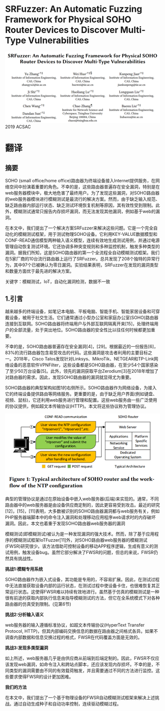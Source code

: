 # SRFuzzer: An Automatic Fuzzing Framework for Physical SOHO Router Devices to Discover Multi-Type Vulnerabilities
![](images/Pasted%20image%2020231010083547.png)
2019 ACSAC

# 翻译
## 摘要
SOHO (small office/home office)路由器为终端设备接入Internet提供服务，在网络空间中扮演着重要的角色。不幸的是，这些路由器普遍存在安全漏洞，特别是在web服务器模块中，极大地危害了最终用户。为了发现这些漏洞，对SOHO路由器的web服务器模块进行模糊测试是最流行的解决方案。然而，由于缺乏输入规范、缺乏路由器内部运行状态、缺乏测试环境恢复机制等原因，其有效性受到限制。此外，模糊测试通常只报告内存损坏漏洞，而无法发现其他漏洞，例如基于web的漏洞。

在本文中，我们提出了一个解决方案SRFuzzer来解决这些问题。它是一个完全自动化的模糊测试框架，用于测试物理SOHO设备。它利用KEY-VALUE数据模型和CONF-READ通信模型两种输入语义模型，连续有效地生成测试用例，并通过电源管理自动恢复测试环境。它还协调多种突变规则和多种监控机制，触发多种类型的漏洞。据我们所知，这是SOHO路由器的第一个全流程全自动模糊测试框架。我们在5家厂商的10台流行路由器上运行了SRFuzzer。总共发现了208个独特的异常行为，其中97个已被确认为零日漏洞。实验结果表明，SRFuzzer在发现的漏洞类型和数量方面优于最先进的解决方案。

关键字：模糊测试，IoT，自动化漏洞检测，数据不一致

## 1.引言
越来越多的终端设备，如笔记本电脑、平板电脑、智能手机、智能家居设备和可穿戴设备，被用于社交生活。它们通常通过小型办公室和家庭办公室(SOHO)路由器连接到互联网。SOHO路由器将终端用户与外部互联网隔离开来[15]，处理终端用户的全部流量，处于突出地位。SOHO路由器的安全性比以往任何时候都更加重要。

不幸的是，SOHO路由器普遍存在安全漏洞[4]，[29]。根据最近的一份报告[6]，83%的流行路由器包含易受攻击的代码。这些漏洞是攻击者利用的主要目标之一。2018年，Cisco Talos发现针对Linksys、MikroTik、NETGEAR和TP-Link网络设备的恶意软件VPNFilter，这些设备都是SOHO路由器，在至少54个国家感染了至少50万台设备[5]。此外，领先的漏洞获取平台Zerodium[3]在2018年增加了对路由器的需求。因此，发现SOHO路由器的漏洞就显得尤为重要。

SOHO路由器的典型架构如图1的右侧所示。SOHO路由器作为网络设备，为接入它的终端设备提供路由等网络服务。更重要的是，由于缺乏用户界面(例如键盘、视频、鼠标)，它还利用web服务进行管理和配置。这些web服务由一些广泛使用的协议提供，例如超文本传输协议(HTTP)。本文将这些协议称为管理协议。

![](images/Pasted%20image%2020231010090004.png)

典型的管理协议是通过在原始设备中嵌入web服务器(后端)来实现的。通常，不同路由器中的web服务器是由设备供应商定制的，因此更容易受到攻击。最近的研究[12]，[15]，[11]表明，大多数被识别的SOHO路由器漏洞都与web服务有关，例如PHP服务器端脚本中的命令注入漏洞和处理移动应用程序web请求时的内存破坏漏洞。因此，本文也着重于发现SOHO路由器web服务器的漏洞

模糊测试(即模糊测试)被认为是一种发现漏洞的强大技术。然而，除了基于应用程序的模糊测试框架IoTFuzzer[11]外，对SOHO路由器web服务器的模糊测试(FWSR)研究很少。该方法借助可控制设备的移动APP程序逻辑，生成有意义的测试用例，触发设备bug。虽然它部分解决了FWSR的问题，但总的来说，FWSR仍然具有挑战性。

**挑战1:模糊专用系统**

SOHO路由器作为嵌入式设备，其功能是专用的，不容易扩展。因此，在测试过程中无法直接获取设备内部的运行状态，在测试过程中使设备卡住，也很难恢复其正常运行状态。这使得FWSR难以持续有效地进行。虽然基于仿真的模糊测试是一种很有前途的获取内部执行信息来指导模糊测试的方法，但它在全系统模式下对各种路由器的仿真受到限制。(见第6节)

**挑战2:分析输入语义**

web服务器的输入遵循标准协议，如超文本传输协议(HyperText Transfer Protocol, HTTP)，但其内部编码交换信息的数据在路由器之间格式各异。如果不调查内部数据和信息交换过程的格式，FWSR在代码覆盖方面是无效的。

**挑战3:发现多类型漏洞**

如上所述，web服务器几乎是由供应商从前端到后端定制的。因此，FWSR不仅应该发现web漏洞，如命令注入和跨站点脚本，还应该发现内存损坏。不幸的是，不同类型的漏洞需要由不同的有效载荷触发，并且需要通过不同的方法进行监控。这些要求使得FWSR的设计更加困难。

**我们的方法**

在本文中，我们提出了一个基于物理设备的FWSR自动模糊测试框架来解决上述挑战。通过自动生成种子和自动功率控制，连续驱动模糊过程。